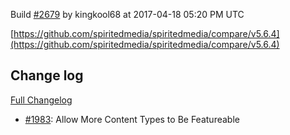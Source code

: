 Build [#2679](https://circleci.com/gh/spiritedmedia/spiritedmedia/2679) by kingkool68 at 2017-04-18 05:20 PM UTC

[https://github.com/spiritedmedia/spiritedmedia/compare/v5.6.4](https://github.com/spiritedmedia/spiritedmedia/compare/v5.6.4)
## Change log
[Full Changelog](https://github.com/spiritedmedia/spiritedmedia/compare/v5.6.3...v5.6.4)

 - [#1983](https://github.com/spiritedmedia/spiritedmedia/pull/1983): Allow More Content Types to Be Featureable
